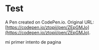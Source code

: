 # Test

A Pen created on CodePen.io. Original URL: [https://codepen.io/ztopii/pen/ZEpGMJo](https://codepen.io/ztopii/pen/ZEpGMJo).

mi primer intento de pagina
